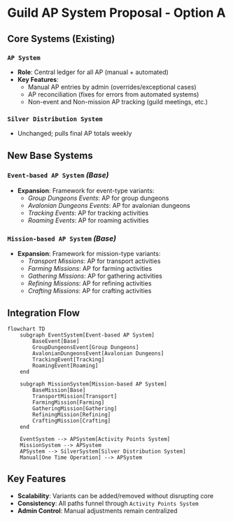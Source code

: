 
# Guild AP System Proposal - Option A

## Core Systems (Existing)
### `AP System`
- **Role**: Central ledger for all AP (manual + automated)
- **Key Features**:
  - Manual AP entries by admin (overrides/exceptional cases)
  - AP reconciliation (fixes for errors from automated systems)
  - Non-event and Non-mission AP tracking (guild meetings, etc.)

### `Silver Distribution System`
- Unchanged; pulls final AP totals weekly

## New Base Systems
### `Event-based AP System` *(Base)*
- **Expansion**: Framework for event-type variants:
  - *Group Dungeons Events*: AP for group dungeons
  - *Avalonian Dungeons Events*: AP for avalonian dungeons
  - *Tracking Events*: AP for tracking activities
  - *Roaming Events*: AP for roaming activities

### `Mission-based AP System` *(Base)*
- **Expansion**: Framework for mission-type variants:
  - *Transport Missions*: AP for transport activities
  - *Farming Missions*: AP for farming activities
  - *Gathering Missions*: AP for gathering activities
  - *Refining Missions*: AP for refining activities
  - *Crafting Missions*: AP for crafting activities

## Integration Flow
```mermaid
flowchart TD
    subgraph EventSystem[Event-based AP System]
        BaseEvent[Base]
        GroupDungeonsEvent[Group Dungeons]
        AvalonianDungeonsEvent[Avalonian Dungeons]
        TrackingEvent[Tracking]
        RoamingEvent[Roaming]
    end

    subgraph MissionSystem[Mission-based AP System]
        BaseMission[Base]
        TransportMission[Transport]
        FarmingMission[Farming]
        GatheringMission[Gathering]
        RefiningMission[Refining]
        CraftingMission[Crafting]
    end

    EventSystem --> APSystem[Activity Points System]
    MissionSystem --> APSystem
    APSystem --> SilverSystem[Silver Distribution System]
    Manual[One Time Operation] --> APSystem
```

## Key Features
- **Scalability**: Variants can be added/removed without disrupting core
- **Consistency**: All paths funnel through `Activity Points System`
- **Admin Control**: Manual adjustments remain centralized
